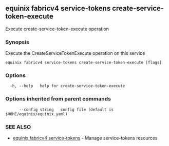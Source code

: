 ## equinix fabricv4 service-tokens create-service-token-execute

Execute create-service-token-execute operation

### Synopsis

Execute the CreateServiceTokenExecute operation on this service

```
equinix fabricv4 service-tokens create-service-token-execute [flags]
```

### Options

```
  -h, --help   help for create-service-token-execute
```

### Options inherited from parent commands

```
      --config string   config file (default is $HOME/equinix/equinix.yaml)
```

### SEE ALSO

* [equinix fabricv4 service-tokens](equinix_fabricv4_service-tokens.md)	 - Manage service-tokens resources

